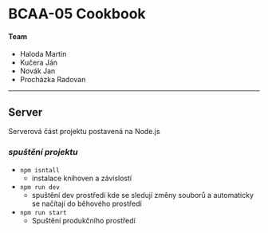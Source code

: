 # BCAA-05 Cookbook
#### Team
- Haloda Martin
- Kučera Ján
- Novák Jan
- Procházka Radovan 
---

## Server
Serverová část projektu postavená na Node.js
### _spuštění projektu_
- ``npm isntall``
  - instalace knihoven a závislostí
- ``npm run dev``
  - spuštění dev prostředí kde se sledují změny souborů a automaticky se načítají do běhového prostředí
- ``npm run start``
  - Spuštění produkčního prostředí